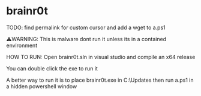# brainr0t
TODO: find permalink for custom cursor and add a wget to a.ps1

⚠️WARNING: This is malware dont run it unless its in a contained environment

HOW TO RUN:
Open brainr0t.sln in visual studio and compile an x64 release

You can double click the exe to run it

A better way to run it is to place brainr0t.exe in C:\Updates then run a.ps1 in a hidden powershell window